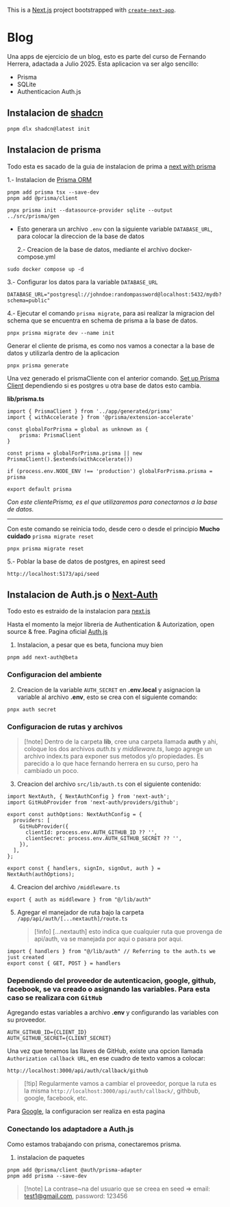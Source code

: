 This is a [Next.js](https://nextjs.org) project bootstrapped with [`create-next-app`](https://nextjs.org/docs/app/api-reference/cli/create-next-app).

# Blog

Una apps de ejercicio de un blog, esto es parte del curso de Fernando Herrera, adactada a Julio 2025. Esta aplicacion va ser algo sencillo:

- Prisma
- SQLite
- Authenticacion Auth.js

## Instalacion de [shadcn](https://ui.shadcn.com/docs/installation/next)

```
pnpm dlx shadcn@latest init
```

## Instalacion de prisma

Todo esta es sacado de la guia de instalacion de prima a [next with prisma](https://www.prisma.io/docs/guides/nextjs)

1.- Instalacion de [Prisma ORM](https://www.prisma.io/docs/guides/nextjs)

```
pnpm add prisma tsx --save-dev
pnpm add @prisma/client
```

```
pnpx prisma init --datasource-provider sqlite --output ../src/prisma/gen

```

- Esto generara un archivo `.env` con la siguiente variable `DATABASE_URL`, para colocar la direccion de la base de datos

  2.- Creacion de la base de datos, mediante el archivo docker-compose.yml

```
sudo docker compose up -d
```

3.- Configurar los datos para la variable `DATABASE_URL`

```
DATABASE_URL="postgresql://johndoe:randompassword@localhost:5432/mydb?schema=public"
```

4.- Ejecutar el comando `prisma migrate`, para asi realizar la migracion del schema que se encuentra en schema de prisma a la base de datos.

```
pnpx prisma migrate dev --name init
```

Generar el cliente de prisma, es como nos vamos a conectar a la base de datos y utilizarla dentro de la aplicacion

```
pnpx prisma generate
```

Una vez generado el prismaCliente con el anterior comando. [Set up Prisma Client](https://www.prisma.io/docs/guides/nextjs#25-set-up-prisma-client) dependiendo si es postgres u otra base de datos esto cambia.

**lib/prisma.ts**

```
import { PrismaClient } from '../app/generated/prisma'
import { withAccelerate } from '@prisma/extension-accelerate'

const globalForPrisma = global as unknown as {
    prisma: PrismaClient
}

const prisma = globalForPrisma.prisma || new PrismaClient().$extends(withAccelerate())

if (process.env.NODE_ENV !== 'production') globalForPrisma.prisma = prisma

export default prisma
```

_Con este clientePrisma, es el que utilizaremos para conectarnos a la base de datos._

---

Con este comando se reinicia todo, desde cero o desde el principio **Mucho cuidado** `prisma migrate reset`

```
pnpx prisma migrate reset

```

5.- Poblar la base de datos de postgres, en apirest seed

```
http://localhost:5173/api/seed
```

## Instalacion de Auth.js o [Next-Auth ](https://www.npmjs.com/package/next-auth)

Todo esto es estraido de la instalacion para [next.js](https://authjs.dev/getting-started/installation?framework=pnpm)

Hasta el momento la mejor libreria de Authentication & Autorization, open source & free. Pagina oficial [Auth.js](https://authjs.dev)

1. Instalacion, a pesar que es beta, funciona muy bien

```
pnpm add next-auth@beta
```

### Configuracion del ambiente

2. Creacion de la variable `AUTH_SECRET` en **.env.local** y asignacion la variable al archivo **.env**, esto se crea con el siguiente comando:

```
pnpx auth secret
```

### Configuracion de rutas y archivos

> [!note] Dentro de la carpeta **lib**, cree una carpeta llamada **auth** y ahi, coloque los dos archivos _auth.ts_ y _middleware.ts_, luego agrege un archivo index.ts para exponer sus metodos y/o propiedades. Es parecido a lo que hace fernando herrera en su curso, pero ha cambiado un poco.

3. Creacion del archivo `src/lib/auth.ts` con el siguiente contenido:

```
import NextAuth, { NextAuthConfig } from 'next-auth';
import GitHubProvider from 'next-auth/providers/github';

export const authOptions: NextAuthConfig = {
  providers: [
    GitHubProvider({
      clientId: process.env.AUTH_GITHUB_ID ?? '',
      clientSecret: process.env.AUTH_GITHUB_SECRET ?? '',
    }),
  ],
};

export const { handlers, signIn, signOut, auth } = NextAuth(authOptions);
```

4. Creacion del archivo `/middleware.ts`

```
export { auth as middleware } from "@/lib/auth"
```

5. Agregar el manejador de ruta bajo la carpeta `/app/api/auth/[...nextauth]/route.ts`
   > [!info] \[...nextauth\] esto indica que cualquier ruta que provenga de api/auth, va se manejada por aqui o pasara por aqui.

```
import { handlers } from "@/lib/auth" // Referring to the auth.ts we just created
export const { GET, POST } = handlers
```

### Dependiendo del proveedor de autenticacion, google, github, facebook, se va creado o asignando las variables. Para esta caso se realizara con `GitHub`

Agregando estas variables a archivo **.env** y configurando las variables con su proveedor.

```
AUTH_GITHUB_ID={CLIENT_ID}
AUTH_GITHUB_SECRET={CLIENT_SECRET}
```

Una vez que tenemos las llaves de GitHub, existe una opcion llamada `Authorization callback URL`, en ese cuadro de texto vamos a colocar:

```
http://localhost:3000/api/auth/callback/github
```

> [!tip] Regularmente vamos a cambiar el proveedor, porque la ruta es la misma `http://localhost:3000/api/auth/callback/`, githbub, google, facebook, etc.

Para [Google](https://console.cloud.google.com/apis/credentials), la configuracion ser realiza en esta pagina

### Conectando los adaptadore a Auth.js

Como estamos trabajando con prisma, conectaremos prisma.

1. instalacion de paquetes

```
pnpm add @prisma/client @auth/prisma-adapter
pnpm add prisma --save-dev
```

> [!note] La contrase~na del usuario que se creea en seed =\> email: test1@gmail.com, password: 123456
